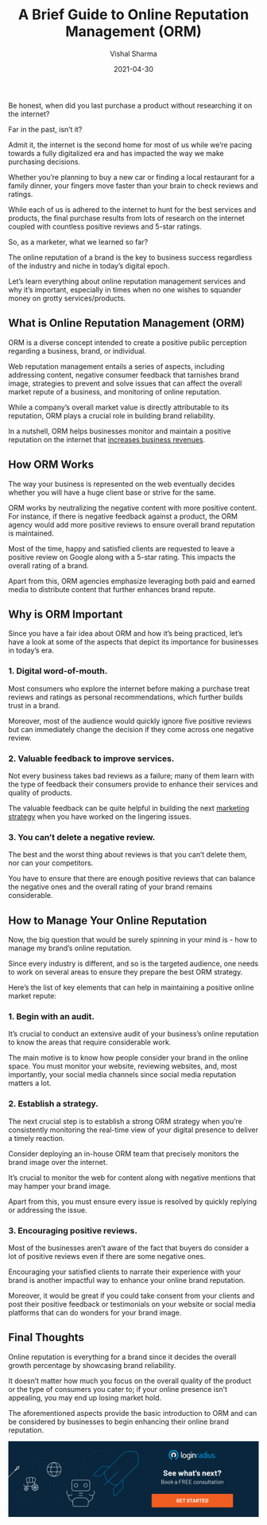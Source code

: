 ﻿---
title: "A Brief Guide to Online Reputation Management (ORM)"
date: "2021-04-30"
coverImage: "online-reputation-management-loginradius.jpg"
tags: ["loginradius"]
featured: false 
author: "Vishal Sharma"
description: "The online reputation of a brand is the key to business success regardless of the industry and niche in today’s digital epoch. Let’s learn everything about online reputation management services and why it’s important, and how businesses can improve their web reputation."
metadescription: "Online Reputation Management determines the overall success of your business. Here’s a quick guide to help you understand the importance of ORM."
metatitle: "A Brief Guide and How to Manage Your Business with the Perfect Online Reputation Management"
---

Be honest, when did you last purchase a product without researching it on the internet?

Far in the past, isn’t it?

Admit it, the internet is the second home for most of us while we’re pacing towards a fully digitalized era and has impacted the way we make purchasing decisions.

Whether you’re planning to buy a new car or finding a local restaurant for a family dinner, your fingers move faster than your brain to check reviews and ratings.

While each of us is adhered to the internet to hunt for the best services and products, the final purchase results from lots of research on the internet coupled with countless positive reviews and 5-star ratings.

So, as a marketer, what we learned so far?

The online reputation of a brand is the key to business success regardless of the industry and niche in today’s digital epoch.

Let’s learn everything about online reputation management services and why it’s important, especially in times when no one wishes to squander money on grotty services/products.

## What is Online Reputation Management (ORM)

ORM is a diverse concept intended to create a positive public perception regarding a business, brand, or individual.

Web reputation management entails a series of aspects, including addressing content, negative consumer feedback that tarnishes brand image, strategies to prevent and solve issues that can affect the overall market repute of a business, and monitoring of online reputation.

While a company’s overall market value is directly attributable to its reputation, ORM plays a crucial role in building brand reliability.

In a nutshell, ORM helps businesses monitor and maintain a positive reputation on the internet that [increases business revenues](https://www.loginradius.com/blog/start-with-identity/2018/11/enterprise-needs-digital-business-transformation-strategy/).

## How ORM Works

The way your business is represented on the web eventually decides whether you will have a huge client base or strive for the same.

ORM works by neutralizing the negative content with more positive content. For instance, if there is negative feedback against a product, the ORM agency would add more positive reviews to ensure overall brand reputation is maintained.

Most of the time, happy and satisfied clients are requested to leave a positive review on Google along with a 5-star rating. This impacts the overall rating of a brand.

Apart from this, ORM agencies emphasize leveraging both paid and earned media to distribute content that further enhances brand repute.

## Why is ORM Important

Since you have a fair idea about ORM and how it’s being practiced, let’s have a look at some of the aspects that depict its importance for businesses in today’s era.

### 1. Digital word-of-mouth.

Most consumers who explore the internet before making a purchase treat reviews and ratings as personal recommendations, which further builds trust in a brand.

Moreover, most of the audience would quickly ignore five positive reviews but can immediately change the decision if they come across one negative review.

### 2. Valuable feedback to improve services.

Not every business takes bad reviews as a failure; many of them learn with the type of feedback their consumers provide to enhance their services and quality of products.

The valuable feedback can be quite helpful in building the next [marketing strategy](https://www.loginradius.com/blog/fuel/2021/04/Top-5-Marketing-Strategies-to-Power-up-Your-Business/) when you have worked on the lingering issues.

### 3. You can’t delete a negative review.

The best and the worst thing about reviews is that you can’t delete them, nor can your competitors.

You have to ensure that there are enough positive reviews that can balance the negative ones and the overall rating of your brand remains considerable.

## How to Manage Your Online Reputation

Now, the big question that would be surely spinning in your mind is - how to manage my brand’s online reputation.

Since every industry is different, and so is the targeted audience, one needs to work on several areas to ensure they prepare the best ORM strategy.

Here’s the list of key elements that can help in maintaining a positive online market repute:

### 1. Begin with an audit.

It’s crucial to conduct an extensive audit of your business’s online reputation to know the areas that require considerable work.

The main motive is to know how people consider your brand in the online space. You must monitor your website, reviewing websites, and, most importantly, your social media channels since social media reputation matters a lot.

### 2. Establish a strategy.

The next crucial step is to establish a strong ORM strategy when you’re consistently monitoring the real-time view of your digital presence to deliver a timely reaction.

Consider deploying an in-house ORM team that precisely monitors the brand image over the internet.

It’s crucial to monitor the web for content along with negative mentions that may hamper your brand image.

Apart from this, you must ensure every issue is resolved by quickly replying or addressing the issue.

### 3. Encouraging positive reviews.

Most of the businesses aren’t aware of the fact that buyers do consider a lot of positive reviews even if there are some negative ones.

Encouraging your satisfied clients to narrate their experience with your brand is another impactful way to enhance your online brand reputation.

Moreover, it would be great if you could take consent from your clients and post their positive feedback or testimonials on your website or social media platforms that can do wonders for your brand image.

## Final Thoughts

Online reputation is everything for a brand since it decides the overall growth percentage by showcasing brand reliability.

It doesn’t matter how much you focus on the overall quality of the product or the type of consumers you cater to; if your online presence isn’t appealing, you may end up losing market hold.

The aforementioned aspects provide the basic introduction to ORM and can be considered by businesses to begin enhancing their online brand reputation.

[![book-a-demo-Consultation](book-a-demo-Consultation.png)](https://www.loginradius.com/book-a-demo/)
